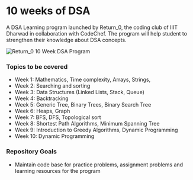 # 10 weeks of DSA

A DSA Learning program launched by Return_0, the coding club of IIIT Dharwad in collaboration with CodeChef. The program will help student to strengthen their knowledge about DSA concepts.

![Return_0 10 Week DSA Program](https://user-images.githubusercontent.com/99034389/198373525-eb0289fd-7ec7-4b0e-96e1-5ec07acbb466.png)

### Topics to be covered

- Week 1: Mathematics, Time complexity, Arrays, Strings,
- Week 2: Searching and sorting
- Week 3: Data Structures (Linked Lists, Stack, Queue)
- Week 4: Backtracking
- Week 5: Generic Tree, Binary Trees, Binary Search Tree
- Week 6: Heaps, Graph
- Week 7: BFS, DFS, Topological sort
- Week 8: Shortest Path Algorithms, Minimum Spanning Tree
- Week 9: Introduction to Greedy Algorithms, Dynamic Programming
- Week 10: Dynamic Programming

### Repository Goals

- Maintain code base for practice problems, assignment problems and learning resources for the program
